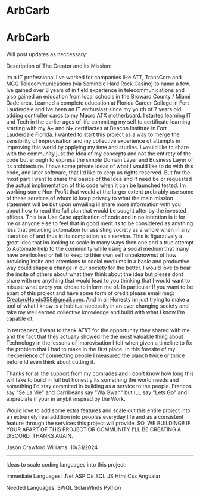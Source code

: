 # ArbCarb
# ArbCarb


Will post updates as neccessary:

Description of The Creator and its Mission:

Im a IT professional I've worked for companies like ATT, TransCore and MGQ Telecommunications (via Seminole Hard Rock Casino) to name a few.
Ive gained over 8 years of in field experience in telecommunications and also gained an education from local schools in the Broward County / Miami Dade area.
Learned a complete education at Florida Career College in Fort Lauderdale and Ive been an IT enthusiast since my youth of 7 years old adding controller cards to my Macro ATX motherboard.
I started learning IT and Tech in the earlier ages of life commiting my self to certificate learning starting with my A+ and N+ certifiactes at Beacon Institute in Fort Lauderdale Florida.
I wanted to start this project as a way to merge the sensibility of improvisation and my collective experience of attempts in improving this world by applying my time and studies.
I would like to share with the community just the Idea of my concepts and not the entirety of the code but enough to express the simple Domain Layer and Business Layer of its architecture.
I have some private ideas of what I would like to do with this code, and later software, that I'd like to keep as rights reserved. But for the most part I want to share the basics of the Idea and If need be
or requested the actual implimentation of this code when it can be launched tested. Im working some Non-Profit that would at the larger extent probrably use some of these services of whom id keep privacy to
what the main mission statement will be but upon unvailing ill share more information with you about how to read the full plan that would be sought after by the invested offices. 
This is a Use Case application of code and in no intention is it for me or anyone else to feel that in good merit its to be considered as anything less that providing automation for assisting society
as a whole when in any itteration of and thus in its completion as a service. This is figuratively a great idea that im looking to scale in many ways then one and a true attempt to Automate help to the community while using a social medium that many have overlooked or felt to keep to thier own self unbeknownst of how providing insite and attentions to social mediums in a basic and productive way could shape a change in our society for the better. I would love to hear the insite of others about what they think about the idea but please dont share with me anything that would lead to you thinking that I would want to misuse what every you chose to inform me of. In particular If you want to be apart of this project and have some form of credit please email me@ CreatorsHands358@gmail.com. And in all Honesty im just trying to make a tool of what I know is a habitual necessity in an ever changing society and take my well earned collective knowledge and build with what I know I'm capable of. 

In retrospect, I want to thank AT&T for the opportunity they shared with me and the fact that they actually showed me the most valuable thing about Technology in the lessons of improvisation I felt when given a timeline to fix the problem that I had to make in the first place. In this foresite of my inexperience of connecting people I measured the planch twice or thrice before Id even think about cutting it.

Thanks for all the support from my comrades and I don't know how long this will take to build in full but honestly its something the world needs and something I'd stay commited in building as a service to the
people. Francos say "Se La Vie" and Carribeans say "Wa Gwan" but ILL say "Lets Go" and i appreciate if your in anybit inspired by the Work.

Would love to add some extra features and scale out this entire project into an extremely real addition into peoples everyday life and as a consistent feature through the services this project will provide.
SO, WE BUILDING!! IF YOUR APART OF THIS PROJECT OR COMMUNITY I'LL BE CREATING A DISCORD. THANKS AGAIN.

Jason Crawford Williams. 10/31/2024

----------------------------------------------------------------------------------------------------------------------------------------------------------------------------------------------------------------

Ideas to scale coding languages into this project:

Immediate Languages:
.Net ASP
C#
SQL
JS,Html,Css
Angualar

Needed Languages:
SWQL SolarWInds
Python
